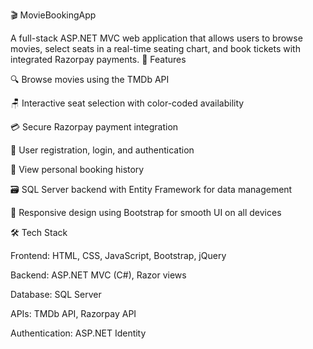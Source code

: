 🎬 MovieBookingApp

A full-stack ASP.NET MVC web application that allows users to browse movies, select seats in a real-time seating chart, and book tickets with integrated Razorpay payments.
🚀 Features

🔍 Browse movies using the TMDb API

🪑 Interactive seat selection with color-coded availability

💳 Secure Razorpay payment integration

🔐 User registration, login, and authentication

📜 View personal booking history

🗃️ SQL Server backend with Entity Framework for data management

📱 Responsive design using Bootstrap for smooth UI on all devices


🛠️ Tech Stack

Frontend: HTML, CSS, JavaScript, Bootstrap, jQuery

Backend: ASP.NET MVC (C#), Razor views

Database: SQL Server

APIs: TMDb API, Razorpay API

Authentication: ASP.NET Identity
